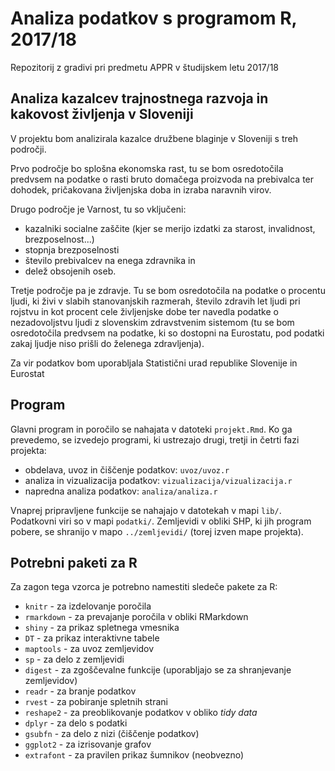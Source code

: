 # Analiza podatkov s programom R, 2017/18

Repozitorij z gradivi pri predmetu APPR v študijskem letu 2017/18

## Analiza kazalcev trajnostnega razvoja in kakovost življenja v Sloveniji

V projektu bom analizirala kazalce družbene blaginje v Sloveniji s treh področji. 

Prvo področje bo splošna ekonomska rast, tu se bom osredotočila predvsem na podatke o rasti bruto domačega proizvoda na prebivalca ter dohodek, pričakovana življenjska doba in izraba naravnih virov.

Drugo  področje je Varnost, tu so vključeni: 
* kazalniki socialne zaščite (kjer se merijo izdatki za starost, invalidnost, brezposelnost...) 
* stopnja brezposelnosti 
* število prebivalcev na enega zdravnika in 
* delež obsojenih oseb. 

Tretje področje pa je zdravje. Tu se bom osredotočila na podatke o procentu ljudi, ki živi v slabih stanovanjskih razmerah, število zdravih let ljudi pri rojstvu in kot procent cele življenjske dobe ter navedla podatke o nezadovoljstvu ljudi z slovenskim zdravstvenim sistemom (tu se bom osredotočila predvsem na podatke, ki so dostopni na Eurostatu, pod podatki zakaj ljudje niso prišli do želenega zdravljenja).

Za vir podatkov bom uporabljala Statistični urad republike Slovenije in Eurostat

## Program

Glavni program in poročilo se nahajata v datoteki `projekt.Rmd`. Ko ga prevedemo,
se izvedejo programi, ki ustrezajo drugi, tretji in četrti fazi projekta:

* obdelava, uvoz in čiščenje podatkov: `uvoz/uvoz.r`
* analiza in vizualizacija podatkov: `vizualizacija/vizualizacija.r`
* napredna analiza podatkov: `analiza/analiza.r`

Vnaprej pripravljene funkcije se nahajajo v datotekah v mapi `lib/`. Podatkovni
viri so v mapi `podatki/`. Zemljevidi v obliki SHP, ki jih program pobere, se
shranijo v mapo `../zemljevidi/` (torej izven mape projekta).

## Potrebni paketi za R

Za zagon tega vzorca je potrebno namestiti sledeče pakete za R:

* `knitr` - za izdelovanje poročila
* `rmarkdown` - za prevajanje poročila v obliki RMarkdown
* `shiny` - za prikaz spletnega vmesnika
* `DT` - za prikaz interaktivne tabele
* `maptools` - za uvoz zemljevidov
* `sp` - za delo z zemljevidi
* `digest` - za zgoščevalne funkcije (uporabljajo se za shranjevanje zemljevidov)
* `readr` - za branje podatkov
* `rvest` - za pobiranje spletnih strani
* `reshape2` - za preoblikovanje podatkov v obliko *tidy data*
* `dplyr` - za delo s podatki
* `gsubfn` - za delo z nizi (čiščenje podatkov)
* `ggplot2` - za izrisovanje grafov
* `extrafont` - za pravilen prikaz šumnikov (neobvezno)
